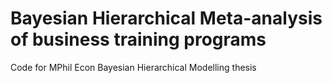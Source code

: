 # Bayesian Hierarchical Meta-analysis of business training programs
Code for MPhil Econ Bayesian Hierarchical Modelling thesis
